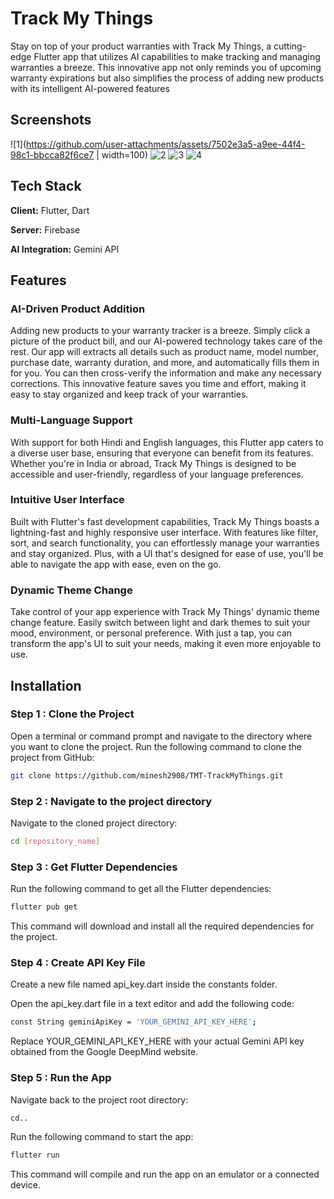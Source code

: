 
# Track My Things

Stay on top of your product warranties with Track My Things, a cutting-edge Flutter app that utilizes AI capabilities to make tracking and managing warranties a breeze. This innovative app not only reminds you of upcoming warranty expirations but also simplifies the process of adding new products with its intelligent AI-powered features


## Screenshots

![1](https://github.com/user-attachments/assets/7502e3a5-a9ee-44f4-98c1-bbcca82f6ce7 | width=100)
![2](https://github.com/user-attachments/assets/6005f3a6-1a61-41d3-8b06-95a6644ff30b)
![3](https://github.com/user-attachments/assets/efbedd0e-2f11-4006-b5e8-c16043d26810)
![4](https://github.com/user-attachments/assets/c25b09f6-027e-4564-bebc-1dc41f91b03e)

## Tech Stack

**Client:** Flutter, Dart

**Server:** Firebase

**AI Integration:** Gemini API


## Features

### AI-Driven Product Addition
Adding new products to your warranty tracker is a breeze. Simply click a picture of the product bill, and our AI-powered technology takes care of the rest. Our app will extracts all details such as product name, model number, purchase date, warranty duration, and more, and automatically fills them in for you. You can then cross-verify the information and make any necessary corrections. This innovative feature saves you time and effort, making it easy to stay organized and keep track of your warranties.

### Multi-Language Support
With support for both Hindi and English languages, this Flutter app caters to a diverse user base, ensuring that everyone can benefit from its features. Whether you're in India or abroad, Track My Things is designed to be accessible and user-friendly, regardless of your language preferences.

### Intuitive User Interface
Built with Flutter's fast development capabilities, Track My Things boasts a lightning-fast and highly responsive user interface. With features like filter, sort, and search functionality, you can effortlessly manage your warranties and stay organized. Plus, with a UI that's designed for ease of use, you'll be able to navigate the app with ease, even on the go.

### Dynamic Theme Change

Take control of your app experience with Track My Things' dynamic theme change feature. Easily switch between light and dark themes to suit your mood, environment, or personal preference. With just a tap, you can transform the app's UI to suit your needs, making it even more enjoyable to use.


## Installation

### Step 1 : Clone the Project

Open a terminal or command prompt and navigate to the directory where you want to clone the project. Run the following command to clone the project from GitHub:

```bash
git clone https://github.com/minesh2908/TMT-TrackMyThings.git
```

### Step 2 : Navigate to the project directory
Navigate to the cloned project directory:

```bash
cd [repository_name]
```

### Step 3 : Get Flutter Dependencies
Run the following command to get all the Flutter dependencies:

```bash
flutter pub get
```
This command will download and install all the required dependencies for the project.

### Step 4 : Create API Key File
Create a new file named api_key.dart inside the constants folder.

Open the api_key.dart file in a text editor and add the following code:

```bash
const String geminiApiKey = 'YOUR_GEMINI_API_KEY_HERE';
```

Replace YOUR_GEMINI_API_KEY_HERE with your actual Gemini API key obtained from the Google DeepMind website.

### Step 5 : Run the App

Navigate back to the project root directory:
```bash
cd..
```
Run the following command to start the app:
```bash
flutter run
```

This command will compile and run the app on an emulator or a connected device.
